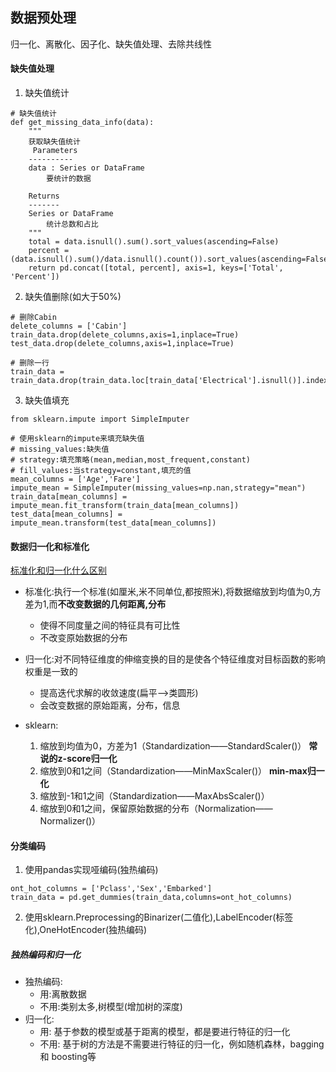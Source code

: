 ## 数据预处理
归一化、离散化、因子化、缺失值处理、去除共线性

#### 缺失值处理

1. 缺失值统计
``` 
# 缺失值统计
def get_missing_data_info(data):
    """
    获取缺失值统计
     Parameters
    ----------
    data : Series or DataFrame
        要统计的数据

    Returns
    -------
    Series or DataFrame
        统计总数和占比
    """
    total = data.isnull().sum().sort_values(ascending=False)
    percent = (data.isnull().sum()/data.isnull().count()).sort_values(ascending=False)
    return pd.concat([total, percent], axis=1, keys=['Total', 'Percent'])
```

2. 缺失值删除(如大于50%)
``` 
# 删除Cabin
delete_columns = ['Cabin']
train_data.drop(delete_columns,axis=1,inplace=True)
test_data.drop(delete_columns,axis=1,inplace=True)

# 删除一行
train_data = train_data.drop(train_data.loc[train_data['Electrical'].isnull()].index)
```
3. 缺失值填充
``` 
from sklearn.impute import SimpleImputer

# 使用sklearn的impute来填充缺失值
# missing_values:缺失值
# strategy:填充策略(mean,median,most_frequent,constant)
# fill_values:当strategy=constant,填充的值
mean_columns = ['Age','Fare']
impute_mean = SimpleImputer(missing_values=np.nan,strategy="mean")
train_data[mean_columns] = impute_mean.fit_transform(train_data[mean_columns])
test_data[mean_columns] = impute_mean.transform(test_data[mean_columns])
```

#### 数据归一化和标准化
[标准化和归一化什么区别](https://www.zhihu.com/question/20467170)
- 标准化:执行一个标准(如厘米,米不同单位,都按照米),将数据缩放到均值为0,方差为1,而**不改变数据的几何距离,分布**
    - 使得不同度量之间的特征具有可比性
    - 不改变原始数据的分布
    
- 归一化:对不同特征维度的伸缩变换的目的是使各个特征维度对目标函数的影响权重是一致的
    - 提高迭代求解的收敛速度(扁平-->类圆形)
    - 会改变数据的原始距离，分布，信息
- sklearn:
    1. 缩放到均值为0，方差为1（Standardization——StandardScaler()） **常说的z-score归一化**
    2. 缩放到0和1之间（Standardization——MinMaxScaler()） **min-max归一化**
    3. 缩放到-1和1之间（Standardization——MaxAbsScaler()）
    4. 缩放到0和1之间，保留原始数据的分布（Normalization——Normalizer()）
    
#### 分类编码
1. 使用pandas实现哑编码(独热编码)
``` 
ont_hot_columns = ['Pclass','Sex','Embarked']
train_data = pd.get_dummies(train_data,columns=ont_hot_columns)
```

2. 使用sklearn.Preprocessing的Binarizer(二值化),LabelEncoder(标签化),OneHotEncoder(独热编码)


##### 独热编码和归一化
- 独热编码:
    - 用:离散数据
    - 不用:类别太多,树模型(增加树的深度)
- 归一化:
    - 用: 基于参数的模型或基于距离的模型，都是要进行特征的归一化
    - 不用: 基于树的方法是不需要进行特征的归一化，例如随机森林，bagging 和 boosting等